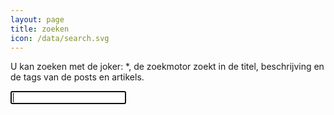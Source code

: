 ```yaml
---
layout: page
title: zoeken
icon: /data/search.svg
---
```

U kan zoeken met de joker: *, de zoekmotor zoekt in de titel, beschrijving en de tags van de posts en artikels.

<input type="text" id="search-box" name="query" autofocus autocomplete="off">

<ul id="search-results" class="post-list"></ul>

<script>
  window.store = {
    {% for post in site.posts %}
      "{{ post.url | slugify }}": {
        "title": "{{ post.title | xml_escape }}",
        "number": "{{ post.number | xml_escape }}",
        "author": "{{ post.author | xml_escape }}",
        "category": "{{ post.category | xml_escape }}",
        "tags": "{% for tag in post.tags %}{{ tag | xml_escape }} {% endfor %}",
        "description": "{{ post.description | xml_escape }}",
        "url": "{{ post.url | relative_url | xml_escape }}"

      }
      {% unless forloop.last %},{% endunless %}
    {% endfor %}
  };
</script>
<script src="{{ '/js/lunr.min.js' | relative_url}}"></script>
<script src="{{ '/js/search.js' | relative_url}}"></script>


